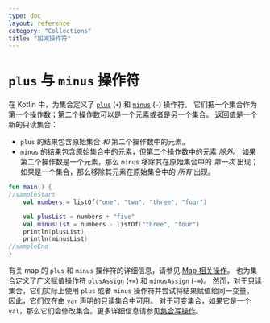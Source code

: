 ```yaml
---
type: doc
layout: reference
category: "Collections"
title: "加减操作符"
---
```


# `plus` 与 `minus` 操作符

在 Kotlin 中，为集合定义了 [`plus`](https://kotlinlang.org/api/latest/jvm/stdlib/kotlin.collections/plus.html) (`+`) 和 [`minus`](https://kotlinlang.org/api/latest/jvm/stdlib/kotlin.collections/minus.html) (`-`) 操作符。
它们把一个集合作为第一个操作数；第二个操作数可以是一个元素或者是另一个集合。
返回值是一个新的只读集合：

* `plus` 的结果包含原始集合 _和_ 第二个操作数中的元素。
* `minus` 的结果包含原始集合中的元素，但第二个操作数中的元素 _除外_。
如果第二个操作数是一个元素，那么 `minus` 移除其在原始集合中的 _第一次_ 出现；如果是一个集合，那么移除其元素在原始集合中的 _所有_ 出现。



```kotlin
fun main() {
//sampleStart
    val numbers = listOf("one", "two", "three", "four")

    val plusList = numbers + "five"
    val minusList = numbers - listOf("three", "four")
    println(plusList)
    println(minusList)
//sampleEnd
}
```


有关 map 的 `plus` 和 `minus` 操作符的详细信息，请参见 [Map 相关操作](map-operations.html)。
也为集合定义了[广义赋值操作符](operator-overloading.html#assignments) [`plusAssign`](https://kotlinlang.org/api/latest/jvm/stdlib/kotlin.collections/plus-assign.html) (`+=`) 和 [`minusAssign`](https://kotlinlang.org/api/latest/jvm/stdlib/kotlin.collections/minus-assign.html) (`-=`)。
然而，对于只读集合，它们实际上使用 `plus` 或者 `minus` 操作符并尝试将结果赋值给同一变量。
因此，它们仅在由 `var` 声明的只读集合中可用。
对于可变集合，如果它是一个 `val`，那么它们会修改集合。更多详细信息请参见[集合写操作](collection-write.html)。

